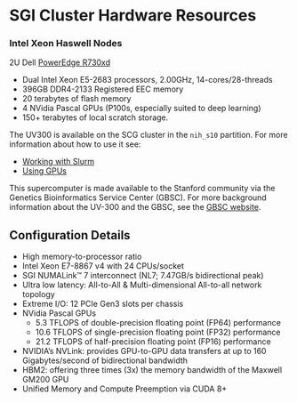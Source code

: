 # SGI Cluster Hardware Resources

### Intel Xeon Haswell Nodes
2U Dell [PowerEdge R730xd](https://www.dell.com/en-us/work/shop/povw/poweredge-r730xd)

* Dual Intel Xeon E5-2683 processors, 2.00GHz, 14-cores/28-threads
* 396GB DDR4-2133 Registered EEC memory
* 20 terabytes of flash memory
* 4 NVidia Pascal GPUs (P100s, especially suited to deep learning)
* 150+ terabytes of local scratch storage. 

The UV300 is available on the SCG cluster in the `nih_s10` partition. For more information about how to use it see:

* [Working with Slurm](tutorials/job_scripts.md)
* [Using GPUs](tutorials/gpus.md)

This supercomputer is made available to the Stanford community via the Genetics
Bioinformatics Service Center (GBSC).  For more background information about
the UV-300 and the GBSC, see the [GBSC
website](http://gbsc.stanford.edu/uv300.html).

## Configuration Details 
* High memory-to-processor ratio 
* Intel Xeon E7-8867 v4 with 24 CPUs/socket  
* SGI NUMALink™ 7 interconnect (NL7; 7.47GB/s bidirectional peak) 
* Ultra low latency: All-to-All & Multi-dimensional All-to-all network topology
* Extreme I/O: 12 PCIe Gen3 slots per chassis 
* NVidia Pascal GPUs 
    * 5.3 TFLOPS of double-precision floating point (FP64) performance 
    * 10.6 TFLOPS of single-precision floating point (FP32) performance 
    * 21.2 TFLOPS of half-precision floating point (FP16) performance
* NVIDIA’s NVLink: provides GPU-to-GPU data transfers at up to 160 Gigabytes/second of bidirectional bandwidth
* HBM2: offering three times (3x) the memory bandwidth of the Maxwell GM200 GPU 
* Unified Memory and Compute Preemption via CUDA 8+


